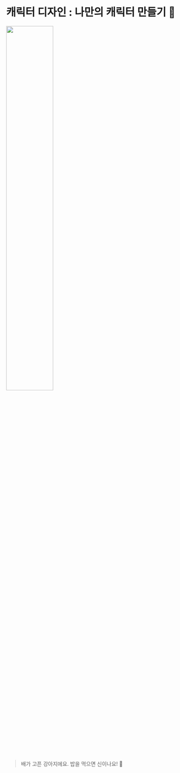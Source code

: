 # 캐릭터 디자인 : 나만의 캐릭터 만들기 🐶

<img src="https://user-images.githubusercontent.com/112460430/193078019-9cff465a-a5b3-418e-b1fa-d45f0635bfc5.gif" width="50%">

> 배가 고픈 강아지에요. 밥을 먹으면 신이나요! 🍗
